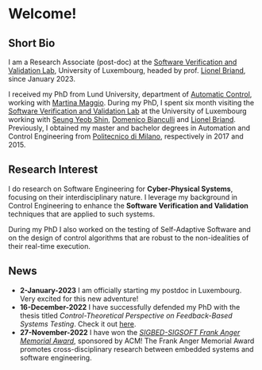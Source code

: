 # Welcome!

## Short Bio

I am a Research Associate (post-doc) at the [Software Verification and Validation Lab](https://wwwfr.uni.lu/snt/research/software_verification_and_validation_lab/), University of Luxembourg, headed by prof. [Lionel Briand](https://www.lbriand.info/), since January 2023.

I received my PhD from Lund University, department of [Automatic Control](https://control.lth.se/), working with [Martina Maggio](https://www.martinamaggio.com/main/).
During my PhD, I spent six month visiting the [Software Verification and Validation Lab](https://wwwfr.uni.lu/snt/research/software_verification_and_validation_lab/) at the University of Luxembourg working with [Seung Yeob Shin](https://wwwfr.uni.lu/snt/people/seung_yeob_shin), [Domenico Bianculli](https://people.svv.lu/bianculli/) and [Lionel Briand](https://www.lbriand.info/).
Previously, I obtained my master and bachelor degrees in Automation and Control Engineering from [Politecnico di Milano](https://www.deib.polimi.it/eng/home-page), respectively in 2017 and 2015.

## Research Interest

I do research on Software Engineering for **Cyber-Physical Systems**, focusing on their interdisciplinary nature.
I leverage my background in Control Engineering to enhance the **Software Verification and Validation** techniques that are applied to such systems.

During my PhD I also worked on the testing of Self-Adaptive Software and on the design of control algorithms that are robust to the non-idealities of their real-time execution.

## News

 * **2-January-2023** I am officially starting my postdoc in Luxembourg. Very excited for this new adventure!
 * **16-December-2022** I have successfully defended my PhD with the thesis titled _Control-Theoretical Perspective on Feedback-Based Systems Testing_. Check it out [here](https://lucris.lub.lu.se/ws/portalfiles/portal/128756726/Claudio_Mandrioli_thesis.pdf).
 * **27-November-2022** I have won the [_SIGBED-SIGSOFT Frank Anger Memorial Award_](https://sigbed.org/2022/09/19/frank-anger-memorial-award-2022/), sponsored by ACM! The Frank Anger Memorial Award promotes cross-disciplinary research between embedded systems and software engineering.

<!-- ## [Publications List](./PUBLICATIONS.md) -->

<!-- [Here](./PUBLICATIONS.md) you can find the up-to-date list of my publications. -->

<!-- ## [Service Activities](./SERVICE.md) -->

<!-- [Here](./SERVICE.md) you can find my review and service activities. -->
